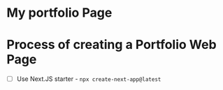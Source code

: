 # My portfolio Page

# Process of creating a Portfolio Web Page
- [ ]  Use Next.JS starter - `npx create-next-app@latest`
